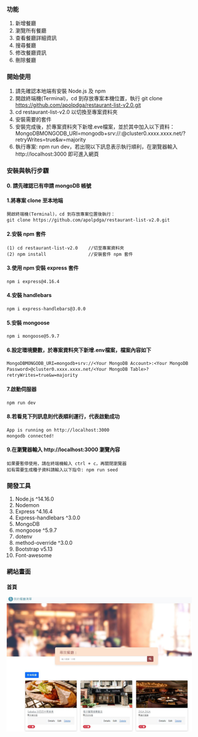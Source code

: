 ### 功能
1. 新增餐廳
2. 瀏覽所有餐廳
3. 查看餐廳詳細資訊
4. 搜尋餐廳
5. 修改餐廳資訊
6. 刪除餐廳

### 開始使用
1. 請先確認本地端有安裝 Node.js 及 npm
2. 開啟終端機(Terminal)，cd 到存放專案本機位置，執行 git clone https://github.com/apolpdga/restaurant-list-v2.0.git
3. cd restaurant-list-v2.0 以切換至專案資料夾
4. 安裝需要的套件
5. 安裝完成後，於專案資料夾下新增.eve檔案，並於其中加入以下資料：MongoDBMONGODB_URI=mongodb+srv://<Your MongoDB Account>:<Your MongoDB Password>@cluster0.xxxx.xxxx.net/<Your MongoDB Table>?retryWrites=true&w=majority
6. 執行專案: npm run dev，若出現以下訊息表示執行順利，在瀏覽器輸入 http://localhost:3000 即可進入網頁



### 安裝與執行步驟
#### 0. 請先確認已有申請 mongoDB 帳號
#### 1.將專案 clone 至本地端
```
開啟終端機(Terminal)，cd 到存放專案位置後執行：
git clone https://github.com/apolpdga/restaurant-list-v2.0.git
```
#### 2.安裝 npm 套件
```
(1) cd restaurant-list-v2.0    //切至專案資料夾
(2) npm install                //安裝套件 npm 套件
```
#### 3.使用 npm 安裝 express 套件
```
npm i express@4.16.4
```
#### 4.安裝 handlebars
```
npm i express-handlebars@3.0.0
```
#### 5.安裝 mongoose
```
npm i mongoose@5.9.7
```
#### 6.設定環境變數，於專案資料夾下新增.env檔案，檔案內容如下
```
MongoDBMONGODB_URI=mongodb+srv://<Your MongoDB Account>:<Your MongoDB Password>@cluster0.xxxx.xxxx.net/<Your MongoDB Table>?retryWrites=true&w=majority
```
#### 7.啟動伺服器
```
npm run dev 
```
#### 8.若看見下列訊息則代表順利運行，代表啟動成功
```
App is running on http://localhost:3000
mongodb connected!
```
#### 9.在瀏覽器輸入 http://localhost:3000 瀏覽內容
```
如果要暫停使用，請在終端機輸入 ctrl + c，再關閉瀏覽器 
如有需要生成種子資料請輸入以下指令: npm run seed
```
### 開發工具
1. Node.js ^14.16.0
2. Nodemon
3. Express ^4.16.4
4. Express-handlebars ^3.0.0
5. MongoDB
6. mongoose ^5.9.7
7. dotenv
8. method-override ^3.0.0
9. Bootstrap v5.13
10. Font-awesome

### 網站畫面

#### 首頁
![首頁](./readmePic/myRestaruantList.JPG)